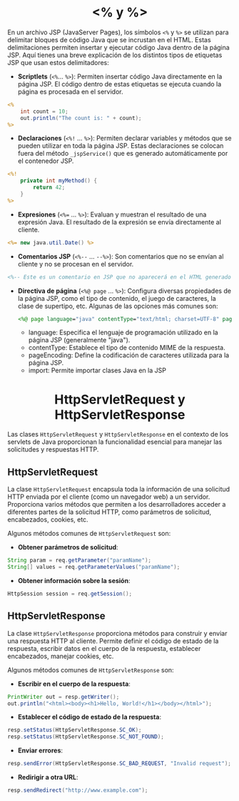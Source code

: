 <h1 align="center"><% y %></h1>

En un archivo JSP (JavaServer Pages), los símbolos `<%` y `%>` se utilizan para delimitar bloques de código Java que se incrustan en el HTML. Estas delimitaciones permiten insertar y ejecutar código Java dentro de la página JSP. Aquí tienes una breve explicación de los distintos tipos de etiquetas JSP que usan estos delimitadores:

- <b>Scriptlets</b> (`<%`... `%>`): Permiten insertar código Java directamente en la página JSP. El código dentro de estas etiquetas se ejecuta cuando la página es procesada en el servidor.
```jsp
<% 
    int count = 10;
    out.println("The count is: " + count);
%>
```
- <b>Declaraciones</b> (`<%!` ... `%>`): Permiten declarar variables y métodos que se pueden utilizar en toda la página JSP. Estas declaraciones se colocan fuera del método `_jspService()` que es generado automáticamente por el contenedor JSP.
```jsp
<%! 
    private int myMethod() {
        return 42;
    }
%>
```
- <b>Expresiones</b> (`<%=` ... `%>`): Evaluan y muestran el resultado de una expresión Java. El resultado de la expresión se envía directamente al cliente.
```jsp
<%= new java.util.Date() %>
```
- <b>Comentarios JSP</b> (`<%--` ... `--%>`): Son comentarios que no se envían al cliente y no se procesan en el servidor.
```jsp
<%-- Este es un comentario en JSP que no aparecerá en el HTML generado --%>
```
- <b>Directiva de página</b> (`<%@ page` ... `%>`): Configura diversas propiedades de la página JSP, como el tipo de contenido, el juego de caracteres, la clase de supertipo, etc. Algunas de las opciones más comunes son:
    ```jsp
    <%@ page language="java" contentType="text/html; charset=UTF-8" pageEncoding="UTF-8" %>
    ```
    - language: Especifica el lenguaje de programación utilizado en la página JSP (generalmente "java").
    - contentType: Establece el tipo de contenido MIME de la respuesta.
    - pageEncoding: Define la codificación de caracteres utilizada para la página JSP.
    - import: Permite importar clases Java en la JSP

<h1 align="center">HttpServletRequest y HttpServletResponse</h1>

Las clases `HttpServletRequest` y `HttpServletResponse` en el contexto de los servlets de Java proporcionan la funcionalidad esencial para manejar las solicitudes y respuestas HTTP.

<h2>HttpServletRequest</h2>

La clase `HttpServletRequest` encapsula toda la información de una solicitud HTTP enviada por el cliente (como un navegador web) a un servidor. Proporciona varios métodos que permiten a los desarrolladores acceder a diferentes partes de la solicitud HTTP, como parámetros de solicitud, encabezados, cookies, etc.

Algunos métodos comunes de `HttpServletRequest` son:
- <b>Obtener parámetros de solicitud</b>:
```java
String param = req.getParameter("paramName");
String[] values = req.getParameterValues("paramName");
```
- <b>Obtener información sobre la sesión</b>:
```java
HttpSession session = req.getSession();
```

<h2>HttpServletResponse</h2>

La clase `HttpServletResponse` proporciona métodos para construir y enviar una respuesta HTTP al cliente. Permite definir el código de estado de la respuesta, escribir datos en el cuerpo de la respuesta, establecer encabezados, manejar cookies, etc.

Algunos métodos comunes de `HttpServletResponse` son:

- <b>Escribir en el cuerpo de la respuesta</b>:
```java
PrintWriter out = resp.getWriter();
out.println("<html><body><h1>Hello, World!</h1></body></html>");
```
- <b>Establecer el código de estado de la respuesta</b>:
```java
resp.setStatus(HttpServletResponse.SC_OK);
resp.setStatus(HttpServletResponse.SC_NOT_FOUND);
```
- <b>Enviar errores</b>:
```java
resp.sendError(HttpServletResponse.SC_BAD_REQUEST, "Invalid request");
```
- <b>Redirigir a otra URL</b>:
```java
resp.sendRedirect("http://www.example.com");
```
